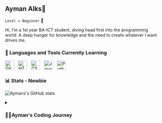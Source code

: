 ## Ayman Alks🐛

`Level = Beginner` 🌱 

Hi, I'm a 1st year BA-ICT student, diving head first into the programming world.
A deep hunger for knowledge and the need to create whatever I want drives me.

### 🧰 Languages and Tools Currently Learning 

<img align="left" alt="Git" width="30px" style="padding-right:10px;" src="https://cdn.jsdelivr.net/gh/devicons/devicon/icons/git/git-original.svg" />
<img align="left" alt="HTML" width="30px" style="padding-right:10px;" src="https://cdn.jsdelivr.net/gh/devicons/devicon/icons/html5/html5-plain.svg" />
<img align="left" alt="CSS" width="30px" style="padding-right:10px;" src="https://cdn.jsdelivr.net/gh/devicons/devicon/icons/css3/css3-plain.svg" />
<img align="left" alt="JavaScript" width="30px" style="padding-right:10px;" src="https://cdn.jsdelivr.net/gh/devicons/devicon/icons/javascript/javascript-plain.svg" />
<img align="left" alt="Python" width="30px" style="padding-right:10px;" src="https://cdn.jsdelivr.net/gh/devicons/devicon/icons/python/python-plain.svg" />
<br />

#

### 📊 Stats - Newbie

![Aymans's GitHub stats](https://github-readme-stats.vercel.app/api?username=ayman-alks&show_icons=true&theme=dracula)

<details>
 <summary><h3>🧙‍♂️Ayman's Coding Journey</h3></summary>
   I come from a Biomed background but it just wasn't for me, I've always wanted be able to build whatever I wanted to, it didn't matter what it was, just had fun doing so, and I like that about IT, particularly software, specifically games. The freedom that it provides to work on anything you want to, or anything that you need, and seeing it in action, hopefully working the way it was intended 😂 I've had a couple of small 2d pixel art Godot projects 🕹 but never really got far with it as I lack the know how. So here I am on a quest to learn the skills I need to and grow, and to finally have the ability to build dreams✨rather than just dream about it.  

<!--
**Ayman-Alks/Ayman-Alks** is a ✨ _special_  repository because its `README.md` (this file) appears on your GitHub profile.

Here are some ideas to get you started:

- 🔭 I’m currently working on ...
- 🌱 I’m currently learning ...
- 👯 I’m looking to collaborate on ...
- 🤔 I’m looking for help with ...
- 💬 Ask me about ...
- 📫 How to reach me: ...
- ⚡ Fun fact: ...
-->
